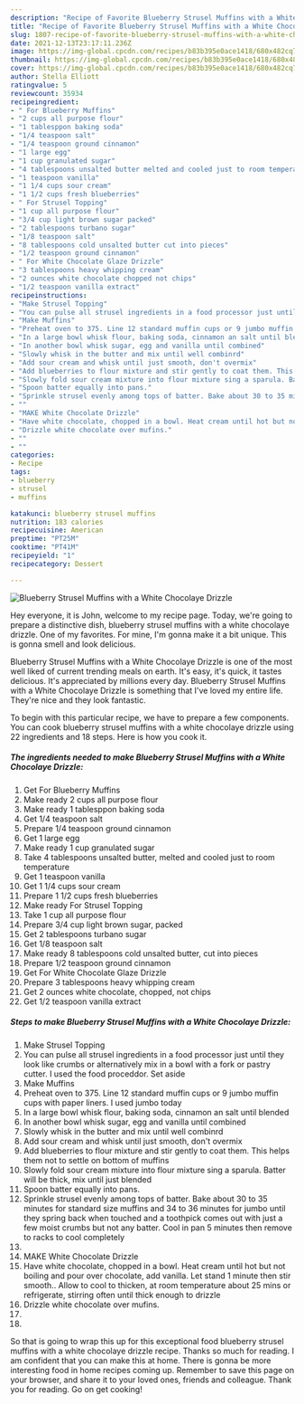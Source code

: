 ```yaml
---
description: "Recipe of Favorite Blueberry Strusel Muffins with a White Chocolaye Drizzle"
title: "Recipe of Favorite Blueberry Strusel Muffins with a White Chocolaye Drizzle"
slug: 1807-recipe-of-favorite-blueberry-strusel-muffins-with-a-white-chocolaye-drizzle
date: 2021-12-13T23:17:11.236Z
image: https://img-global.cpcdn.com/recipes/b83b395e0ace1418/680x482cq70/blueberry-strusel-muffins-with-a-white-chocolaye-drizzle-recipe-main-photo.jpg
thumbnail: https://img-global.cpcdn.com/recipes/b83b395e0ace1418/680x482cq70/blueberry-strusel-muffins-with-a-white-chocolaye-drizzle-recipe-main-photo.jpg
cover: https://img-global.cpcdn.com/recipes/b83b395e0ace1418/680x482cq70/blueberry-strusel-muffins-with-a-white-chocolaye-drizzle-recipe-main-photo.jpg
author: Stella Elliott
ratingvalue: 5
reviewcount: 35934
recipeingredient:
- " For Blueberry Muffins"
- "2 cups all purpose flour"
- "1 tablesppon baking soda"
- "1/4 teaspoon salt"
- "1/4 teaspoon ground cinnamon"
- "1 large egg"
- "1 cup granulated sugar"
- "4 tablespoons unsalted butter melted and cooled just to room temperature"
- "1 teaspoon vanilla"
- "1 1/4 cups sour cream"
- "1 1/2 cups fresh blueberries"
- " For Strusel Topping"
- "1 cup all purpose flour"
- "3/4 cup light brown sugar packed"
- "2 tablespoons turbano sugar"
- "1/8 teaspoon salt"
- "8 tablespoons cold unsalted butter cut into pieces"
- "1/2 teaspoon ground cinnamon"
- " For White Chocolate Glaze Drizzle"
- "3 tablespoons heavy whipping cream"
- "2 ounces white chocolate chopped not chips"
- "1/2 teaspoon vanilla extract"
recipeinstructions:
- "Make Strusel Topping"
- "You can pulse all strusel ingredients in a food processor just until they look like crumbs or alternatively mix in a bowl with a fork or pastry cutter. I used the food proceddor. Set aside"
- "Make Muffins"
- "Preheat oven to 375. Line 12 standard muffin cups or 9 jumbo muffin cups with paper liners. I used jumbo today"
- "In a large bowl whisk flour, baking soda, cinnamon an salt until blended"
- "In another bowl whisk sugar, egg and vanilla until combined"
- "Slowly whisk in the butter and mix until well combinrd"
- "Add sour cream and whisk until just smooth, don't overmix"
- "Add blueberries to flour mixture and stir gently to coat them. This helps them not to settle on bottom of muffins"
- "Slowly fold sour cream mixture into flour mixture sing a sparula. Batter will be thick, mix until just blended"
- "Spoon batter equally into pans."
- "Sprinkle strusel evenly among tops of batter. Bake about 30 to 35 minutes for standard size muffins and 34 to 36 minutes for jumbo until they spring back when touched and a toothpick comes out with just a few moist crumbs but not any batter. Cool in pan 5 minutes then remove to racks to cool completely"
- ""
- "MAKE White Chocolate Drizzle"
- "Have white chocolate, chopped in a bowl. Heat cream until hot but not boiling and pour over chocolate, add vanilla. Let stand 1 minute then stir smooth.. Allow to cool to thicken, at room temperature about 25 mins or refrigerate, stirring often until thick enough to drizzle"
- "Drizzle white chocolate over mufins."
- ""
- ""
categories:
- Recipe
tags:
- blueberry
- strusel
- muffins

katakunci: blueberry strusel muffins 
nutrition: 183 calories
recipecuisine: American
preptime: "PT25M"
cooktime: "PT41M"
recipeyield: "1"
recipecategory: Dessert

---
```



![Blueberry Strusel Muffins with a White Chocolaye Drizzle](https://img-global.cpcdn.com/recipes/b83b395e0ace1418/680x482cq70/blueberry-strusel-muffins-with-a-white-chocolaye-drizzle-recipe-main-photo.jpg)

Hey everyone, it is John, welcome to my recipe page. Today, we're going to prepare a distinctive dish, blueberry strusel muffins with a white chocolaye drizzle. One of my favorites. For mine, I'm gonna make it a bit unique. This is gonna smell and look delicious.

Blueberry Strusel Muffins with a White Chocolaye Drizzle is one of the most well liked of current trending meals on earth. It's easy, it's quick, it tastes delicious. It's appreciated by millions every day. Blueberry Strusel Muffins with a White Chocolaye Drizzle is something that I've loved my entire life. They're nice and they look fantastic.




To begin with this particular recipe, we have to prepare a few components. You can cook blueberry strusel muffins with a white chocolaye drizzle using 22 ingredients and 18 steps. Here is how you cook it.

<!--inarticleads1-->

##### The ingredients needed to make Blueberry Strusel Muffins with a White Chocolaye Drizzle:

1. Get  For Blueberry Muffins
1. Make ready 2 cups all purpose flour
1. Make ready 1 tablesppon baking soda
1. Get 1/4 teaspoon salt
1. Prepare 1/4 teaspoon ground cinnamon
1. Get 1 large egg
1. Make ready 1 cup granulated sugar
1. Take 4 tablespoons unsalted butter, melted and cooled just to room temperature
1. Get 1 teaspoon vanilla
1. Get 1 1/4 cups sour cream
1. Prepare 1 1/2 cups fresh blueberries
1. Make ready  For Strusel Topping
1. Take 1 cup all purpose flour
1. Prepare 3/4 cup light brown sugar, packed
1. Get 2 tablespoons turbano sugar
1. Get 1/8 teaspoon salt
1. Make ready 8 tablespoons cold unsalted butter, cut into pieces
1. Prepare 1/2 teaspoon ground cinnamon
1. Get  For White Chocolate Glaze Drizzle
1. Prepare 3 tablespoons heavy whipping cream
1. Get 2 ounces white chocolate, chopped, not chips
1. Get 1/2 teaspoon vanilla extract




<!--inarticleads2-->

##### Steps to make Blueberry Strusel Muffins with a White Chocolaye Drizzle:

1. Make Strusel Topping
1. You can pulse all strusel ingredients in a food processor just until they look like crumbs or alternatively mix in a bowl with a fork or pastry cutter. I used the food proceddor. Set aside
1. Make Muffins
1. Preheat oven to 375. Line 12 standard muffin cups or 9 jumbo muffin cups with paper liners. I used jumbo today
1. In a large bowl whisk flour, baking soda, cinnamon an salt until blended
1. In another bowl whisk sugar, egg and vanilla until combined
1. Slowly whisk in the butter and mix until well combinrd
1. Add sour cream and whisk until just smooth, don't overmix
1. Add blueberries to flour mixture and stir gently to coat them. This helps them not to settle on bottom of muffins
1. Slowly fold sour cream mixture into flour mixture sing a sparula. Batter will be thick, mix until just blended
1. Spoon batter equally into pans.
1. Sprinkle strusel evenly among tops of batter. Bake about 30 to 35 minutes for standard size muffins and 34 to 36 minutes for jumbo until they spring back when touched and a toothpick comes out with just a few moist crumbs but not any batter. Cool in pan 5 minutes then remove to racks to cool completely
1. 
1. MAKE White Chocolate Drizzle
1. Have white chocolate, chopped in a bowl. Heat cream until hot but not boiling and pour over chocolate, add vanilla. Let stand 1 minute then stir smooth.. Allow to cool to thicken, at room temperature about 25 mins or refrigerate, stirring often until thick enough to drizzle
1. Drizzle white chocolate over mufins.
1. 
1. 




So that is going to wrap this up for this exceptional food blueberry strusel muffins with a white chocolaye drizzle recipe. Thanks so much for reading. I am confident that you can make this at home. There is gonna be more interesting food in home recipes coming up. Remember to save this page on your browser, and share it to your loved ones, friends and colleague. Thank you for reading. Go on get cooking!
